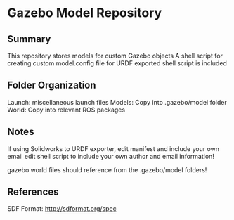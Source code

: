 # Gazebo Model Repository

## Summary
This repository stores models for custom Gazebo objects
A shell script for creating custom model.config file for URDF exported shell script is included

## Folder Organization
Launch: miscellaneous launch files
Models: Copy into .gazebo/model folder
World: Copy into relevant ROS packages

## Notes
If using Solidworks to URDF exporter, edit manifest and include your own email
edit shell script to include your own author and email information!

gazebo world files should reference from the .gazebo/model folders!

## References
SDF Format: http://sdformat.org/spec
